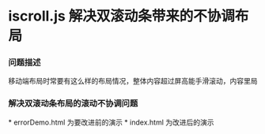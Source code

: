 <h1>iscroll.js 解决双滚动条带来的不协调布局</h1>

<h3>问题描述</h3>
<pre>移动端布局时常要有这么样的布局情况，整体内容超过屏高能手滑滚动，内容里局部内容框也要能手滑滚动，从而导致一般用戶稍微快速滑动局部框会出现外部框抖动的不好体验感</pre>

<h3>解决双滚动条布局的滚动不协调问题</h3>
* errorDemo.html 为要改进前的演示
* index.html 为改进后的演示
